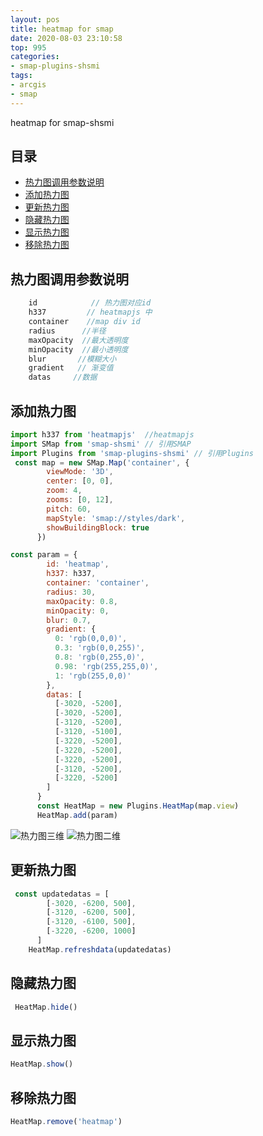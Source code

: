 ```yaml
---
layout: pos
title: heatmap for smap
date: 2020-08-03 23:10:58
top: 995
categories:
- smap-plugins-shsmi
tags:
- arcgis
- smap
---
```

heatmap for smap-shsmi
## 目录
- [热力图调用参数说明](#热力图调用参数说明)
- [添加热力图](#添加热力图)
- [更新热力图](#更新热力图)
- [隐藏热力图](#隐藏热力图)
- [显示热力图](#显示热力图)
- [移除热力图](#移除热力图)

## 热力图调用参数说明
```js
    id            // 热力图对应id  
    h337         // heatmapjs 中
    container    //map div id 
    radius      //半径
    maxOpacity  //最大透明度
    minOpacity  //最小透明度
    blur       //模糊大小
    gradient   // 渐变值
    datas     //数据
```
## 添加热力图
```js
import h337 from 'heatmapjs'  //heatmapjs
import SMap from 'smap-shsmi' // 引用SMAP
import Plugins from 'smap-plugins-shsmi' // 引用Plugins
 const map = new SMap.Map('container', {
        viewMode: '3D',
        center: [0, 0],
        zoom: 4,
        zooms: [0, 12],
        pitch: 60,
        mapStyle: 'smap://styles/dark',
        showBuildingBlock: true
      })
```
```js
const param = {
        id: 'heatmap',
        h337: h337,
        container: 'container',
        radius: 30,
        maxOpacity: 0.8,
        minOpacity: 0,
        blur: 0.7,
        gradient: {
          0: 'rgb(0,0,0)',
          0.3: 'rgb(0,0,255)',
          0.8: 'rgb(0,255,0)',
          0.98: 'rgb(255,255,0)',
          1: 'rgb(255,0,0)'
        },
        datas: [
          [-3020, -5200],
          [-3020, -5200],
          [-3120, -5200],
          [-3120, -5100],
          [-3220, -5200],
          [-3220, -5200],
          [-3220, -5200],
          [-3120, -5200],
          [-3220, -5200]
        ]
      }
      const HeatMap = new Plugins.HeatMap(map.view)
      HeatMap.add(param)
```
![热力图三维](https://gitee.com/thiswildidea/images/raw/master/smiapi/ts/4x/3d/heatmap/heatmap.png)
![热力图二维](https://gitee.com/thiswildidea/images/raw/master/smiapi/ts/4x/2d/heatmap/heatmap.png)
## 更新热力图
```js
 const updatedatas = [
        [-3020, -6200, 500],
        [-3120, -6200, 500],
        [-3120, -6100, 500],
        [-3220, -6200, 1000]
      ]
    HeatMap.refreshdata(updatedatas)
```
## 隐藏热力图
```js
 HeatMap.hide()
```
## 显示热力图
```js
HeatMap.show()
```
## 移除热力图
```js
HeatMap.remove('heatmap')    
```
